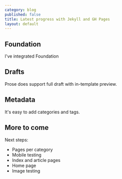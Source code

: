 ```yaml
---
category: blog
published: false
title: Latest progress with Jekyll and GH Pages
layout: default
---
```


## Foundation 
I've integrated Foundation

## Drafts
Prose does support full draft with in-template preview.

## Metadata
It's easy to add categories and tags.

## More to come
Next steps:
- Pages per category
- Mobile testing
- Index and article pages
- Home page
- Image testing


